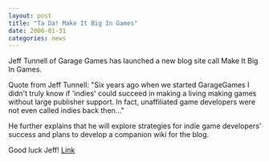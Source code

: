 ```yaml
---
layout: post
title: "Ta Da! Make It Big In Games"
date: 2006-01-31
categories: news
---
```


Jeff Tunnell of Garage Games has launched a new blog site call Make It Big In Games.

Quote from Jeff Tunnell:
"Six years ago when we started GarageGames I didn't truly know if 'indies' could succeed in making a living making games without large publisher support. In fact, unaffiliated game developers were not even called indies back then..."

He further explains that he will explore strategies for indie game developers' success and plans to develop a companion wiki for the blog.

Good luck Jeff! [Link](http://makeitbigingames.com/)